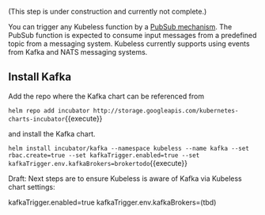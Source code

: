 (This step is under construction and currently not complete.)

You can trigger any Kubeless function by a [PubSub mechanism](https://kubeless.io/docs/pubsub-functions/). The PubSub function is expected to consume input messages from a predefined topic from a messaging system. Kubeless currently supports using events from Kafka and NATS messaging systems.

## Install Kafka ##

Add the repo where the Kafka chart can be referenced from

`helm repo add incubator http://storage.googleapis.com/kubernetes-charts-incubator`{{execute}}

and install the Kafka chart.

`helm install incubator/kafka --namespace kubeless --name kafka --set rbac.create=true --set kafkaTrigger.enabled=true --set kafkaTrigger.env.kafkaBrokers=brokertodo`{{execute}}

Draft: Next steps are to ensure Kubeless is aware of Kafka via Kubeless chart settings:

kafkaTrigger.enabled=true
kafkaTrigger.env.kafkaBrokers=(tbd)